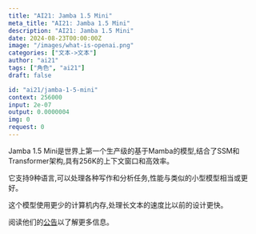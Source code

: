 ```yaml
---
title: "AI21: Jamba 1.5 Mini"
meta_title: "AI21: Jamba 1.5 Mini"
description: "AI21: Jamba 1.5 Mini"
date: 2024-08-23T00:00:00Z
image: "/images/what-is-openai.png"
categories: ["文本->文本"]
author: "ai21"
tags: ["角色", "ai21"]
draft: false

id: "ai21/jamba-1-5-mini"
context: 256000
input: 2e-07
output: 0.0000004
img: 0
request: 0
---
```


Jamba 1.5 Mini是世界上第一个生产级的基于Mamba的模型,结合了SSM和Transformer架构,具有256K的上下文窗口和高效率。

它支持9种语言,可以处理各种写作和分析任务,性能与类似的小型模型相当或更好。

这个模型使用更少的计算机内存,处理长文本的速度比以前的设计更快。

阅读他们的[公告](https://www.ai21.com/blog/announcing-jamba-model-family)以了解更多信息。